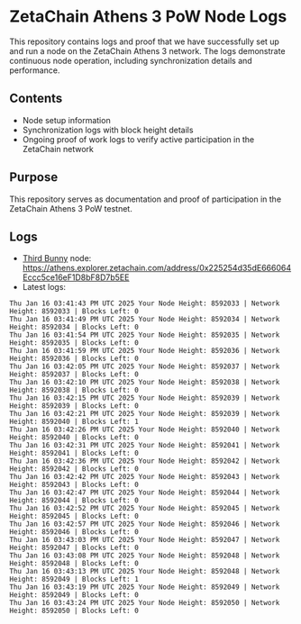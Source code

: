 # ZetaChain Athens 3 PoW Node Logs
This repository contains logs and proof that we have successfully set up and run a node on the ZetaChain Athens 3 network. The logs demonstrate continuous node operation, including synchronization details and performance.

## Contents
- Node setup information
- Synchronization logs with block height details
- Ongoing proof of work logs to verify active participation in the ZetaChain network

## Purpose
This repository serves as documentation and proof of participation in the ZetaChain Athens 3 PoW testnet.

## Logs

- [Third Bunny](https://thirdbunny.xyz/) node: https://athens.explorer.zetachain.com/address/0x225254d35dE666064Eccc5ce16eF1D8bF8D7b5EE
- Latest logs:
```
Thu Jan 16 03:41:43 PM UTC 2025 Your Node Height: 8592033 | Network Height: 8592033 | Blocks Left: 0
Thu Jan 16 03:41:49 PM UTC 2025 Your Node Height: 8592034 | Network Height: 8592034 | Blocks Left: 0
Thu Jan 16 03:41:54 PM UTC 2025 Your Node Height: 8592035 | Network Height: 8592035 | Blocks Left: 0
Thu Jan 16 03:41:59 PM UTC 2025 Your Node Height: 8592036 | Network Height: 8592036 | Blocks Left: 0
Thu Jan 16 03:42:05 PM UTC 2025 Your Node Height: 8592037 | Network Height: 8592037 | Blocks Left: 0
Thu Jan 16 03:42:10 PM UTC 2025 Your Node Height: 8592038 | Network Height: 8592038 | Blocks Left: 0
Thu Jan 16 03:42:15 PM UTC 2025 Your Node Height: 8592039 | Network Height: 8592039 | Blocks Left: 0
Thu Jan 16 03:42:21 PM UTC 2025 Your Node Height: 8592039 | Network Height: 8592040 | Blocks Left: 1
Thu Jan 16 03:42:26 PM UTC 2025 Your Node Height: 8592040 | Network Height: 8592040 | Blocks Left: 0
Thu Jan 16 03:42:31 PM UTC 2025 Your Node Height: 8592041 | Network Height: 8592041 | Blocks Left: 0
Thu Jan 16 03:42:36 PM UTC 2025 Your Node Height: 8592042 | Network Height: 8592042 | Blocks Left: 0
Thu Jan 16 03:42:42 PM UTC 2025 Your Node Height: 8592043 | Network Height: 8592043 | Blocks Left: 0
Thu Jan 16 03:42:47 PM UTC 2025 Your Node Height: 8592044 | Network Height: 8592044 | Blocks Left: 0
Thu Jan 16 03:42:52 PM UTC 2025 Your Node Height: 8592045 | Network Height: 8592045 | Blocks Left: 0
Thu Jan 16 03:42:57 PM UTC 2025 Your Node Height: 8592046 | Network Height: 8592046 | Blocks Left: 0
Thu Jan 16 03:43:03 PM UTC 2025 Your Node Height: 8592047 | Network Height: 8592047 | Blocks Left: 0
Thu Jan 16 03:43:08 PM UTC 2025 Your Node Height: 8592048 | Network Height: 8592048 | Blocks Left: 0
Thu Jan 16 03:43:13 PM UTC 2025 Your Node Height: 8592048 | Network Height: 8592049 | Blocks Left: 1
Thu Jan 16 03:43:19 PM UTC 2025 Your Node Height: 8592049 | Network Height: 8592049 | Blocks Left: 0
Thu Jan 16 03:43:24 PM UTC 2025 Your Node Height: 8592050 | Network Height: 8592050 | Blocks Left: 0
```
